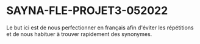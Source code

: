 # SAYNA-FLE-PROJET3-052022
Le but ici est de nous perfectionner en français afin d'éviter les répétitions et de nous habituer à trouver rapidement des synonymes. 
